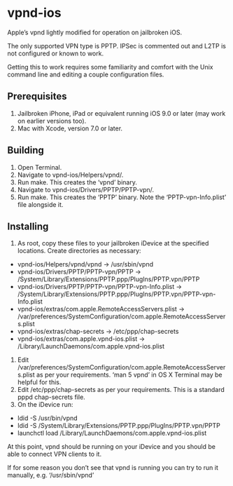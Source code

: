 # vpnd-ios

Apple’s vpnd lightly modified for operation on jailbroken iOS.

The only supported VPN type is PPTP. IPSec is commented out and L2TP is not configured or known to work.

Getting this to work requires some familiarity and comfort with the Unix command line and editing a couple configuration files.

## Prerequisites

1. Jailbroken iPhone, iPad or equivalent running iOS 9.0 or later (may work on earlier versions too).
1. Mac with Xcode, version 7.0 or later.

## Building

1. Open Terminal.
1. Navigate to vpnd-ios/Helpers/vpnd/.
1. Run make. This creates the ‘vpnd’ binary.
1. Navigate to vpnd-ios/Drivers/PPTP/PPTP-vpn/.
1. Run make. This creates the ‘PPTP’ binary. Note the ‘PPTP-vpn-Info.plist’ file alongside it.

## Installing

1. As root, copy these files to your jailbroken iDevice at the specified locations. Create directories as necessary:
  * vpnd-ios/Helpers/vpnd/vpnd -> /usr/sbin/vpnd
  * vpnd-ios/Drivers/PPTP/PPTP-vpn/PPTP -> /System/Library/Extensions/PPTP.ppp/PlugIns/PPTP.vpn/PPTP
  * vpnd-ios/Drivers/PPTP/PPTP-vpn/PPTP-vpn-Info.plist -> /System/Library/Extensions/PPTP.ppp/PlugIns/PPTP.vpn/PPTP-vpn-Info.plist
  * vpnd-ios/extras/com.apple.RemoteAccessServers.plist -> /var/preferences/SystemConfiguration/com.apple.RemoteAccessServers.plist
  * vpnd-ios/extras/chap-secrets -> /etc/ppp/chap-secrets
  * vpnd-ios/extras/com.apple.vpnd-ios.plist -> /Library/LaunchDaemons/com.apple.vpnd-ios.plist
1. Edit /var/preferences/SystemConfiguration/com.apple.RemoteAccessServers.plist as per your requirements. ‘man 5 vpnd’ in OS X Terminal may be helpful for this.
1. Edit /etc/ppp/chap-secrets as per your requirements. This is a standard pppd chap-secrets file.
1. On the iDevice run:
  * ldid -S /usr/bin/vpnd
  * ldid -S /System/Library/Extensions/PPTP.ppp/PlugIns/PPTP.vpn/PPTP
  * launchctl load /Library/LaunchDaemons/com.apple.vpnd-ios.plist

At this point, vpnd should be running on your iDevice and you should be able to connect VPN clients to it.

If for some reason you don’t see that vpnd is running you can try to run it manually, e.g. ‘/usr/sbin/vpnd’


